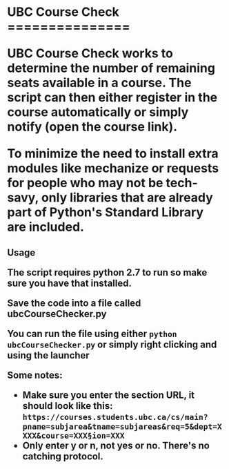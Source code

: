 <h1>UBC Course Check</h>
===============

<p>UBC Course Check works to determine the number of remaining seats available in a course. The script can then either register in the course automatically or simply notify (open the course link).</p>
<p>To minimize the need to install extra modules like mechanize or requests for people who may not be tech-savy, only libraries that are already part of Python's Standard Library are included.</p>

<h2>Usage</h>
<p>The script requires python 2.7 to run so make sure you have that installed.</p>
<p>Save the code into a file called ubcCourseChecker.py</p>
<p>You can run the file using either  <code>python ubcCourseChecker.py</code> or simply right clicking and using the launcher  </p>
<p>Some notes:</p>
<ul>
  <li>Make sure you enter the section URL, it should look like this: <code>https://courses.students.ubc.ca/cs/main?pname=subjarea&tname=subjareas&req=5&dept=XXXX&course=XXX&section=XXX</code></li>
  <li>Only enter <b>y</b> or <b>n</b>, not yes or no. There's no catching protocol.</li>
</ul> 

